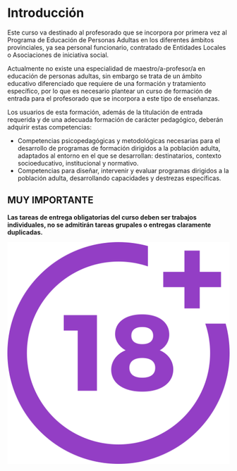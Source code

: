 # Introducción

Este curso va destinado al profesorado que se incorpora por primera vez al Programa de Educación de Personas Adultas en los diferentes ámbitos provinciales, ya sea personal funcionario, contratado de Entidades Locales o Asociaciones de iniciativa social.

Actualmente no existe una especialidad de maestro/a-profesor/a en educación de personas adultas, sin embargo se trata de un ámbito educativo diferenciado que requiere de una formación y tratamiento específico, por lo que es necesario plantear un curso de formación de entrada para el profesorado que se incorpora a este tipo de enseñanzas.

Los usuarios de esta formación, además de la titulación de entrada requerida y de una adecuada formación de carácter pedagógico, deberán adquirir estas competencias:

* Competencias psicopedagógicas y metodológicas necesarias para el desarrollo de programas de formación dirigidos a la población adulta, adaptados al entorno en el que se desarrollan: destinatarios, contexto socioeducativo, institucional y normativo.
* Competencias para diseñar, intervenir y evaluar programas dirigidos a la población adulta, desarrollando capacidades y destrezas específicas.

## MUY IMPORTANTE
**Las tareas de entrega obligatorias del curso deben ser trabajos individuales, no se admitirán tareas grupales o entregas claramente duplicadas.**

![](img/plus-18-movie.svg)